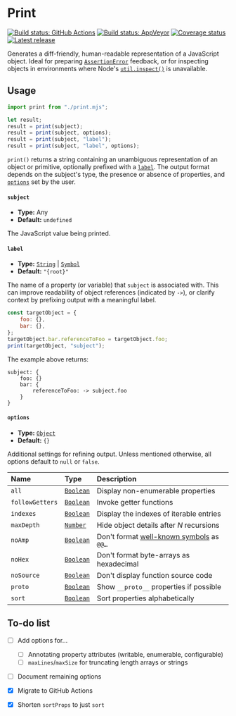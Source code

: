 <!--*- truncate-lines: t; indent-tabs-mode: t; -*- vim:set nowrap ts=4 noet: -->

Print
================================================================================
[![Build status: GitHub Actions][Actions-badge]][Actions-link]
[![Build status: AppVeyor][AppVeyor-badge]][AppVeyor-link]
[![Coverage status][Coverage-badge]][Coverage-link]
[![Latest release][NPM-badge]][NPM-link]

[AppVeyor-badge]: https://img.shields.io/appveyor/build/Alhadis/Print?label=AppVeyor&logo=appveyor&logoColor=%23ccc
[AppVeyor-link]:  https://ci.appveyor.com/project/Alhadis/Print
[Actions-badge]:  https://img.shields.io/github/workflow/status/Alhadis/Print/CI?label=GitHub%20Actions&logo=github
[Actions-link]:   https://github.com/Alhadis/Print/actions/workflows/ci.yml
[Coverage-badge]: https://coveralls.io/repos/github/Alhadis/Print/badge.svg
[Coverage-link]:  https://coveralls.io/github/Alhadis/Print
[NPM-badge]:      https://img.shields.io/npm/v/print.svg?colorB=brightgreen
[NPM-link]:       https://github.com/Alhadis/Print/releases/latest


Generates a diff-friendly, human-readable representation of a JavaScript object.
Ideal for preparing [`AssertionError`][1] feedback, or for inspecting objects in
environments where Node's [`util.inspect()`][2] is unavailable.

[1]: https://nodejs.org/api/assert.html#assert_class_assert_assertionerror
[2]: https://nodejs.org/api/util.html#util_util_inspect_object_options


Usage
--------------------------------------------------------------------------------
```js
import print from "./print.mjs";

let result;
result = print(subject);
result = print(subject, options);
result = print(subject, "label");
result = print(subject, "label", options);
```

`print()` returns a string containing an unambiguous representation of an object
or primitive, optionally prefixed with a [`label`][3]. The output format depends
on the subject's type, the presence or absence of properties, and [`options`][4]
set by the user.

[3]: #label
[4]: #options


#### `subject`
- **Type:** Any
- **Default:** `undefined`

The JavaScript value being printed.


#### `label`
- **Type:**     [`String`][] | [`Symbol`][]  
- **Default:**  `"{root}"`

The name of a property (or variable) that `subject` is associated with. This can
improve readability of object references (indicated by `->`), or clarify context
by prefixing output with a meaningful label.

```js
const targetObject = {
	foo: {},
	bar: {},
};
targetObject.bar.referenceToFoo = targetObject.foo;
print(targetObject, "subject");
```

The example above returns:
~~~
subject: {
	foo: {}
	bar: {
		referenceToFoo: -> subject.foo
	}
}
~~~


#### `options`
- **Type:**    [`Object`][]
- **Default:** `{}`

Additional settings for refining output. Unless mentioned otherwise, all options
default to `null` or `false`.

<!-- Options table ------------------------------------------------------------>
| Name            | Type          | Description                                |
|:----------------|:--------------|:-------------------------------------------|
| `all`           | [`Boolean`][] | Display non-enumerable properties          |
| `followGetters` | [`Boolean`][] | Invoke getter functions                    |
| `indexes`       | [`Boolean`][] | Display the indexes of iterable entries    |
| `maxDepth`      | [`Number`][]  | Hide object details after _N_ recursions   |
| `noAmp`         | [`Boolean`][] | Don't format [well-known symbols] as `@@…` |
| `noHex`         | [`Boolean`][] | Don't format byte-arrays as hexadecimal    |
| `noSource`      | [`Boolean`][] | Don't display function source code         |
| `proto`         | [`Boolean`][] | Show `__proto__` properties if possible    |
| `sort`          | [`Boolean`][] | Sort properties alphabetically             |
<!----------------------------------------------------------------------------->


To-do list
--------------------------------------------------------------------------------
* [ ] Add options for…
	* [ ] Annotating property attributes (writable, enumerable, configurable)
	* [ ] `maxLines`/`maxSize` for truncating length arrays or strings
* [ ] Document remaining options
* [x] Migrate to GitHub Actions
* [x] Shorten `sortProps` to just `sort`


<!-- Referenced links --------------------------------------------------------->
[`Boolean`]: https://mdn.io/Boolean
[`Number`]:  https://mdn.io/Number
[`Object`]:  https://mdn.io/Object
[`String`]:  https://mdn.io/String
[`Symbol`]:  https://mdn.io/Symbol
[well-known symbols]: https://mdn.io/Glossary/Symbol#Well-known_symbols
